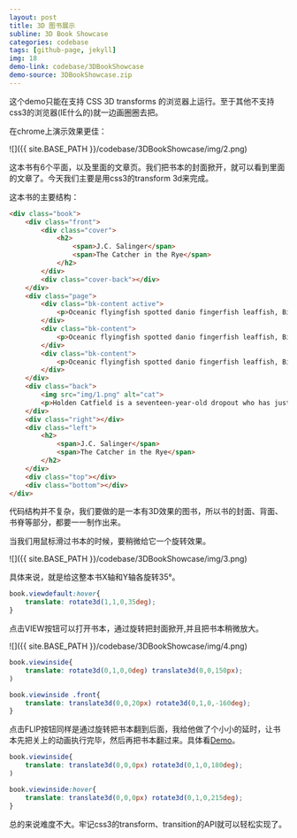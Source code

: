```yaml
---
layout: post
title: 3D 图书展示
subline: 3D Book Showcase
categories: codebase
tags: [github-page, jekyll]
img: 18
demo-link: codebase/3DBookShowcase
demo-source: 3DBookShowcase.zip
---
```


这个demo只能在支持 CSS 3D transforms 的浏览器上运行。至于其他不支持css3的浏览器(IE什么的)就一边画圈圈去把。

在chrome上演示效果更佳：

![]({{ site.BASE_PATH }}/codebase/3DBookShowcase/img/2.png)

这本书有6个平面，以及里面的文章页。我们把书本的封面掀开，就可以看到里面的文章了。今天我们主要是用css3的transform 3d来完成。

这本书的主要结构：

```html
<div class="book">
	<div class="front">
		<div class="cover">
			<h2>
				<span>J.C. Salinger</span>
				<span>The Catcher in the Rye</span>
			</h2>
		</div>
		<div class="cover-back"></div>
	</div>
	<div class="page">
		<div class="bk-content active">
			<p>Oceanic flyingfish spotted danio fingerfish leaffish, Billfish halibut Atlantic cod threadsail poacher slender mola. Swallower muskellunge, turbot needlefish yellow perch trout dhufish dwarf gourami false moray southern smelt cod dwarf gourami. Betta blue catfish bottlenose electric ray sablefish.</p>
		</div>
		<div class="bk-content">
			<p>Oceanic flyingfish spotted danio fingerfish leaffish, Billfish halibut Atlantic cod threadsail poacher slender mola. Swallower muskellunge, turbot needlefish yellow perch trout dhufish dwarf gourami false moray southern smelt cod dwarf gourami. Betta blue catfish bottlenose electric ray sablefish.</p>
		</div>
		<div class="bk-content">
			<p>Oceanic flyingfish spotted danio fingerfish leaffish, Billfish halibut Atlantic cod threadsail poacher slender mola. Swallower muskellunge, turbot needlefish yellow perch trout dhufish dwarf gourami false moray southern smelt cod dwarf gourami. Betta blue catfish bottlenose electric ray sablefish.</p>
		</div>
	</div>
	<div class="back">
		<img src="img/1.png" alt="cat">
		<p>Holden Catfield is a seventeen-year-old dropout who has just been kicked out of his fourth school. Navigating his way through the challenges of growing up, Holden dissects the 'phony' aspects of society.</p>
	</div>
	<div class="right"></div>
	<div class="left">
		<h2>
			<span>J.C. Salinger</span>
			<span>The Catcher in the Rye</span>
		</h2>
	</div>
	<div class="top"></div>
	<div class="bottom"></div>
</div>
```

代码结构并不复杂，我们要做的是一本有3D效果的图书，所以书的封面、背面、书脊等部分，都要一一制作出来。

当我们用鼠标滑过书本的时候，要稍微给它一个旋转效果。

![]({{ site.BASE_PATH }}/codebase/3DBookShowcase/img/3.png)

具体来说，就是给这整本书X轴和Y轴各旋转35°。

```css
book.viewdefault:hover{
	translate: rotate3d(1,1,0,35deg);
}
```

点击VIEW按钮可以打开书本，通过旋转把封面掀开,并且把书本稍微放大。

![]({{ site.BASE_PATH }}/codebase/3DBookShowcase/img/4.png)

```css
book.viewinside{
	translate: rotate3d(0,1,0,0deg) translate3d(0,0,150px);
)

book.viewinside .front{
	translate: translate3d(0,0,20px) rotate3d(0,1,0,-160deg);
}
```

点击FLIP按钮同样是通过旋转把书本翻到后面，我给他做了个小小的延时，让书本先把关上的动画执行完毕，然后再把书本翻过来。具体看<a target="_blank" href="{{ site.BASE_PATH }}/{{ page.demo-link }}">Demo</a>。

```css
book.viewinside{
	translate: translate3d(0,0,0px) rotate3d(0,1,0,180deg);
)

book.viewinside:hover{
	translate: translate3d(0,0,0px) rotate3d(0,1,0,215deg);
}
```

总的来说难度不大。牢记css3的transform、transition的API就可以轻松实现了。